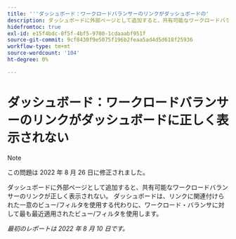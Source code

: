```yaml
---
title: '''ダッシュボード：ワークロードバランサーのリンクがダッシュボードの'
description: ダッシュボードに外部ページとして追加すると、共有可能なワークロードバランサーのリンクが正しく表示されない。 ダッシュボードは、リンクに関連付けられた一意のビュー/フィルタを使用する代わりに、ワークロードバランサーに適用された最新のビュー/フィルタを使用します。
hidefromtoc: true
exl-id: e15f4bdc-0f5f-4bf5-9700-1cdaaabf951f
source-git-commit: 9cf8430f9e5075f196b2feaa5ad4d5d618f25936
workflow-type: tm+mt
source-wordcount: '104'
ht-degree: 0%

---
```


# ダッシュボード：ワークロードバランサーのリンクがダッシュボードに正しく表示されない

>[!NOTE]
>
>この問題は 2022 年 8 月 26 日に修正されました。

ダッシュボードに外部ページとして追加すると、共有可能なワークロードバランサーのリンクが正しく表示されない。 ダッシュボードは、リンクに関連付けられた一意のビュー/フィルタを使用する代わりに、ワークロード・バランサに対して最も最近適用されたビュー/フィルタを使用します。

_最初のレポートは 2022 年 8 月 10 日です。_
